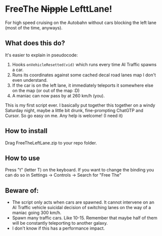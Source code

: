 # FreeThe ~~Nipple~~ LefttLane!
For high speed cruising on the Autobahn without cars blocking the left lane (most of the time, anyways).

## What does this do?
It's easier to explain in pseudocode:
1) Hooks `onVehicleResetted(vid)` which runs every time AI Traffic spawns a car.
2) Runs its coordinates against some cached decal road lanes map I don't even understand.
3) If the car is on the left lane, it immediately teleports it somewhere else on the map (or out of the map :D)
4) A maniac can now pass by at 260 km/h (you).
 
 This is my first script ever. I basically put together this together on a windy Saturday night, maybe a little bit drunk, fine-prompting ChatGTP and Cursor. So go easy on me. Any help is welcome! (I need it) 
## How to install
Drag FreeTheLeftLane.zip to your repo folder.
## How to use
Press "t" (letter T) on the keyboard.
If you want to change the binding you can do so in Settings -> Controls -> Search for "Free The"
 
## Beware of:
- The script only acts when cars are spawned. It cannot intervene on an AI Traffic vehicle suicidal decision of switching lanes on the way of a maniac going 300 km/h. 
- Spawn many traffic cars. Like 10-15. Remember that maybe half of them will be constantly teleporting to another galaxy.
- I don't know if this has a performance impact.
